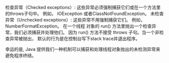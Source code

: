 检查异常（Checked exceptions）: 这些异常必须强制捕获它们或在一个方法里的throws子句中。
例如， IOException 或者ClassNotFoundException。
未检查异常（Unchecked exceptions）: 这些异常不用强制捕获它们。
例如， NumberFormatException。
在一个线程 对象的 run() 方法里抛出一个检查异常，我们必须捕获并处理他们。
因为 run() 方法不接受 throws 子句。当一个非检查异常被抛出，
默认的行为是在控制台写下stack trace并退出程序。

幸运的是, Java 提供我们一种机制可以捕获和处理线程对象抛出的未检测异常来避免程序终结。